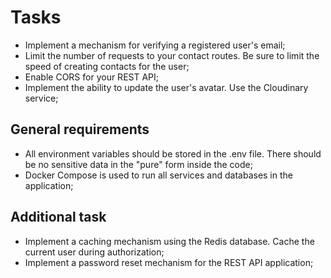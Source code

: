 # Tasks

- Implement a mechanism for verifying a registered user's email;
- Limit the number of requests to your contact routes. Be sure to limit the speed of creating contacts for the user;
- Enable CORS for your REST API;
- Implement the ability to update the user's avatar. Use the Cloudinary service;

## General requirements

- All environment variables should be stored in the .env file. There should be no sensitive data in the "pure" form inside the code;
- Docker Compose is used to run all services and databases in the application;

## Additional task

- Implement a caching mechanism using the Redis database. Cache the current user during authorization;
- Implement a password reset mechanism for the REST API application;
